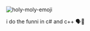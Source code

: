 ###

![holy-moly-emoji](https://user-images.githubusercontent.com/89509337/177057392-c7af71c9-da8a-40a6-8471-21621c17dcef.gif)


i do the funni in c# and c++ 🗣️💯
